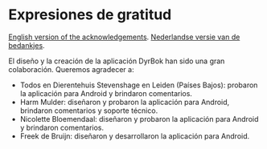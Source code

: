# Expresiones de gratitud

[English version of the acknowledgements](/documentation/english/acknowledgements.md).
[Nederlandse versie van de bedankjes](/documentation/dutch/acknowledgements.md).

El diseño y la creación de la aplicación DyrBok han sido una gran colaboración. Queremos agradecer a:
- Todos en Dierentehuis Stevenshage en Leiden (Países Bajos): probaron la aplicación para Android y brindaron comentarios.
- Harm Mulder: diseñaron y probaron la aplicación para Android, brindaron comentarios y soporte técnico.
- Nicolette Bloemendaal: diseñaron y probaron la aplicación para Android y brindaron comentarios.
- Freek de Bruijn: diseñaron y desarrollaron la aplicación para Android.
